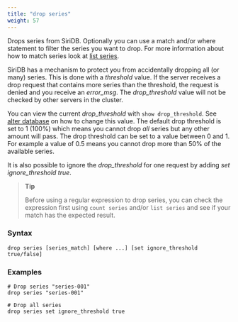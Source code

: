 ```yaml
---
title: "drop series"
weight: 57
---
```


Drops series from SiriDB. Optionally you can use a match and/or where statement
to filter the series you want to drop. For more information about how to match
series look at [list series](../list_series).

SiriDB has a mechanism to protect you from accidentally dropping all (or many)
series. This is done with a *threshold* value. If the server receives a drop
request that contains more series than the threshold, the request
is denied and you receive an *error_msg*. The *drop_threshold* value will not be checked by other
servers in the cluster.

You can view the current *drop_threshold* with `show drop_threshold`. See [alter database](../../database/alter_database) on how to change this value. The default drop threshold is set to 1 (100%) which means you cannot drop *all* series but any other amount will pass. The drop threshold can be set to a value between 0 and 1. For example a value of 0.5 means you cannot drop more than 50% of the available series.

It is also possible to ignore the *drop_threshold* for one request by adding *set ignore_threshold true*.

>**Tip**
>
>Before using a regular expression to drop series, you can check the
>expression first using `count series` and/or `list series` and see if your
>match has the expected result.

### Syntax

    drop series [series_match] [where ...] [set ignore_threshold true/false]

### Examples

    # Drop series "series-001"
    drop series "series-001"

    # Drop all series
    drop series set ignore_threshold true
